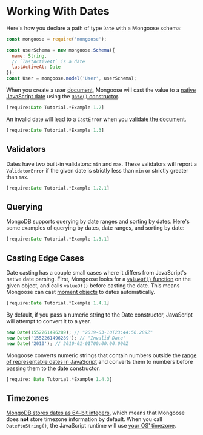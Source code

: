 # Working With Dates

Here's how you declare a path of type `Date` with a Mongoose schema:

```javascript
const mongoose = require('mongoose');

const userSchema = new mongoose.Schema({
  name: String,
  // `lastActiveAt` is a date
  lastActiveAt: Date
});
const User = mongoose.model('User', userSchema);
```

When you create a user [document](/docs/documents.html), Mongoose will cast
the value to a [native JavaScript date](https://developer.mozilla.org/en-US/docs/Web/JavaScript/Reference/Global_Objects/Date)
using the [`Date()` constructor](https://developer.mozilla.org/en-US/docs/Web/JavaScript/Reference/Global_Objects/Date#Syntax).

```javascript
[require:Date Tutorial.*Example 1.2]
```

An invalid date will lead to a `CastError` when you [validate the document](/docs/validation.html).

```javascript
[require:Date Tutorial.*Example 1.3]
```

## Validators

Dates have two built-in validators: `min` and `max`. These validators will
report a `ValidatorError` if the given date is strictly less than `min` or
strictly greater than `max`.

```javascript
[require:Date Tutorial.*Example 1.2.1]
```

## Querying

MongoDB supports querying by date ranges and sorting by dates. Here's some
examples of querying by dates, date ranges, and sorting by date:

```javascript
[require:Date Tutorial.*Example 1.3.1]
```

## Casting Edge Cases

Date casting has a couple small cases where it differs from JavaScript's 
native date parsing. First, Mongoose looks for a [`valueOf()` function](https://www.w3schools.com/jsref/jsref_valueof_string.asp) on the given object,
and calls `valueOf()` before casting the date. This means Mongoose can cast
[moment objects](http://npmjs.com/package/moment) to dates automatically.

```javascript
[require:Date Tutorial.*Example 1.4.1]
```

By default, if you pass a numeric
string to the Date constructor, JavaScript will attempt to convert it to a
year.

```javascript
new Date(1552261496289); // "2019-03-10T23:44:56.289Z"
new Date('1552261496289'); // "Invalid Date"
new Date('2010'); // 2010-01-01T00:00:00.000Z
```

Mongoose converts numeric strings that contain numbers outside the [range of representable dates in JavaScript](https://stackoverflow.com/questions/11526504/minimum-and-maximum-date) and converts them to numbers before passing them to the date constructor.

```javascript
[require: Date Tutorial.*Example 1.4.3]
```

## Timezones

[MongoDB stores dates as 64-bit integers](http://bsonspec.org/spec.html), which
means that Mongoose does **not** store timezone information by default. When
you call `Date#toString()`, the JavaScript runtime will use [your OS' timezone](https://developer.mozilla.org/en-US/docs/Web/JavaScript/Reference/Global_Objects/Date/getTimezoneOffset).
